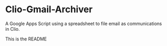 # Clio-Gmail-Archiver
A Google Apps Script using a spreadsheet to file email as communications in Clio.

This is the README
